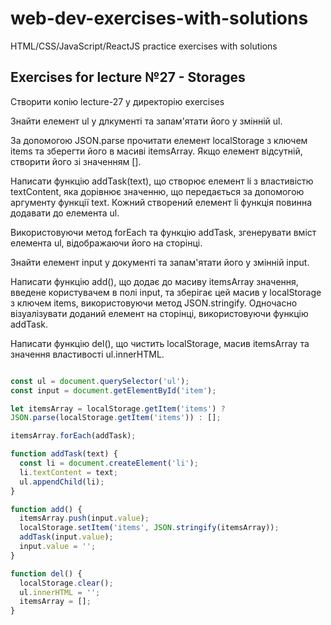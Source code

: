 # web-dev-exercises-with-solutions
HTML/CSS/JavaScript/ReactJS practice exercises with solutions

## Exercises for lecture №27 - Storages

Створити копію lecture-27 у директорію exercises 

Знайти елемент ul у длкументі та запам'ятати його у змінній ul.

За допомогою JSON.parse прочитати елемент localStorage з ключем items та зберегти його в масиві itemsArray. Якщо елемент відсутній, створити його зі значенням [].

Написати функцію addTask(text), що створює елемент li з властивістю textContent, яка дорівнює значенню, що передається за допомогою аргументу функції text. Кожний створений елемент li функція повинна додавати до елемента ul.

Використовуючи метод forEach та функцію addTask, згенерувати вміст елемента ul, відображаючи його на сторінці.

Знайти елемент input у документі та запам'ятати його у змінній input.

Написати функцію add(), що додає до масиву itemsArray значення, введене користувачем в полі input, та зберігає цей масив у localStorage з ключем items, використовуючи метод JSON.stringify. Одночасно візуалізувати доданий елемент на сторінці, використовуючи функцію addTask. 

Написати функцію del(), що чистить localStorage, масив itemsArray та значення властивості ul.innerHTML. 


```js

const ul = document.querySelector('ul');
const input = document.getElementById('item');

let itemsArray = localStorage.getItem('items') ?
JSON.parse(localStorage.getItem('items')) : [];

itemsArray.forEach(addTask);

function addTask(text) {
  const li = document.createElement('li');
  li.textContent = text;
  ul.appendChild(li);
}

function add() {
  itemsArray.push(input.value);
  localStorage.setItem('items', JSON.stringify(itemsArray));
  addTask(input.value);
  input.value = '';
}

function del() {
  localStorage.clear();
  ul.innerHTML = '';
  itemsArray = [];
}


```
